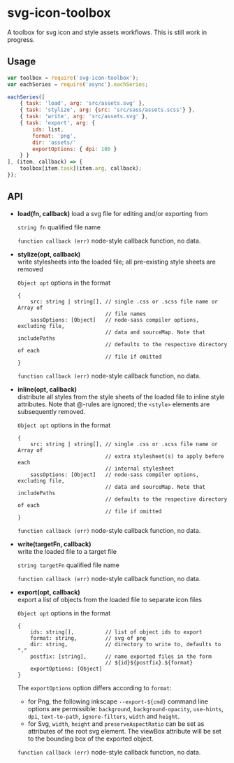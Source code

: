 # svg-icon-toolbox

A toolbox for svg icon and style assets workflows. This is still
work in progress.

## Usage

```js
var toolbox = require('svg-icon-toolbox');
var eachSeries = require('async').eachSeries;

eachSeries([
    { task: 'load', arg: 'src/assets.svg' },
    { task: 'stylize', arg: {src: 'src/sass/assets.scss'} },
    { task: 'write', arg: 'src/assets.svg' },
    { task: 'export', arg: {
        ids: list,
        format: 'png',
        dir: 'assets/'
        exportOptions: { dpi: 180 }
    } }
], (item, callback) => {
    toolbox[item.task](item.arg, callback);
});
```

## API

+ **load(fn, callback)**
  load a svg file for editing and/or exporting from  

  `string fn` qualified file name  

  `function callback (err)` node-style callback function, no data.

+ **stylize(opt, callback)**  
  write stylesheets into the loaded file; all pre-existing style sheets are removed  

  `Object opt` options in the format
  ```
  {
      src: string | string[], // single .css or .scss file name or Array of
                              // file names
      sassOptions: [Object]   // node-sass compiler options, excluding file,
                              // data and sourceMap. Note that includePaths
                              // defaults to the respective directory of each
                              // file if omitted
  }
  ```  

  `function callback (err)` node-style callback function, no data.

+ **inline(opt, callback)**  
  distribute all styles from the style sheets of the loaded file
  to inline style attributes. Note that @-rules are ignored; the `<style>`
  elements are subsequently removed.  

  `Object opt` options in the format
  ```
  {
      src: string | string[], // single .css or .scss file name or Array of
                              // extra stylesheet(s) to apply before each
                              // internal stylesheet
      sassOptions: [Object]   // node-sass compiler options, excluding file,
                              // data and sourceMap. Note that includePaths
                              // defaults to the respective directory of each
                              // file if omitted
  }
  ```  

  `function callback (err)` node-style callback function, no data.

+ **write(targetFn, callback)**  
  write the loaded file to a target file  

  `string targetFn` qualified file name  

  `function callback (err)` node-style callback function, no data.

+ **export(opt, callback)**  
  export a list of objects from the loaded file to separate icon files  

   `Object opt` options in the format
  ```
  {
      ids: string[],          // list of object ids to export
      format: string,         // svg of png
      dir: string,            // directory to write to, defaults to "."
      postfix: [string],      // name exported files in the form
                              // ${id}${postfix}.${format}
      exportOptions: [Object]
  }
  ```  
  The `exportOptions` option differs according to `format`:
  + for Png, the following inkscape `--export-${cmd}` command line options
    are permissible: `background`, `background-opacity`, `use-hints`, `dpi`,
    `text-to-path`, `ignore-filters`, `width` and `height`.
  + for Svg, `width`, `height` and `preserveAspectRatio` can be set as attributes
    of the root svg element. The viewBox attribute will be set to the bounding
    box of the exported object.

  `function callback (err)` node-style callback function, no data.

